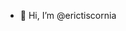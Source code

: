 - 👋 Hi, I’m @erictiscornia

<!---
erictiscornia/erictiscornia is a ✨ special ✨ repository because its `README.md` (this file) appears on your GitHub profile.
You can click the Preview link to take a look at your changes.
--->
